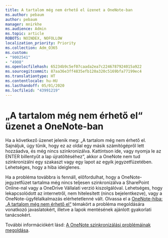```yaml
---
title: A tartalom még nem érhető el üzenet a OneNote-ban
ms.author: pebaum
author: pebaum
manager: mnirkhe
ms.audience: Admin
ms.topic: article
ROBOTS: NOINDEX, NOFOLLOW
localization_priority: Priority
ms.collection: Adm_O365
ms.custom:
- "9002541"
- "4908"
ms.openlocfilehash: 65234b9c5ef07caada2ea7c2246787924015a922
ms.sourcegitcommit: 87aa36e3ff4835efb120a320c5169bfa77199ec4
ms.translationtype: HT
ms.contentlocale: hu-HU
ms.lasthandoff: 05/01/2020
ms.locfileid: "43991219"
---
```

# <a name="content-not-yet-available-message-in-onenote"></a>„A tartalom még nem érhető el“ üzenet a OneNote-ban

Ha a következő üzenet jelenik meg: „A tartalom még nem érhető el. Sajnáljuk, úgy tűnik, hogy ez az oldal egy másik számítógépről lett hozzáadva, és még nincs szinkronizálva. Kattintson ide, vagy nyomja le az ENTER billentyűt a lap újratöltéséhez“, akkor a OneNote nem tud szinkronizálni egy szakaszt vagy egy lapot az egyik jegyzetfüzetében. Lehetséges, hogy a hiba ideiglenes.

Ha a probléma továbbra is fennáll, előfordulhat, hogy a OneNote-jegyzetfüzet tartalma még nincs teljesen szinkronizálva a SharePoint Online-nal vagy a OneDrive Vállalati verzió kiszolgálóval. Lehetséges, hogy lekapcsolódott az internetről, nem hitelesített (nincs bejelentkezve), vagy a OneNote-ügyfélalkalmazás elérhetetlenné vált. Olvassa el a [OneNote-hiba: „A tartalom még nem érhető el“](https://docs.microsoft.com/office/troubleshoot/onenote/onenote-error-content-not-yet-available) témakört a probléma megoldására vonatkozó javaslatokért, illetve a lapok mentésének ajánlott gyakorlati tanácsokért.

További információkért lásd: [A OneNote szinkronizálási problémáinak megoldása](https://support.office.com/article/Fix-issues-when-you-can-t-sync-OneNote-299495ef-66d1-448f-90c1-b785a6968d45).
